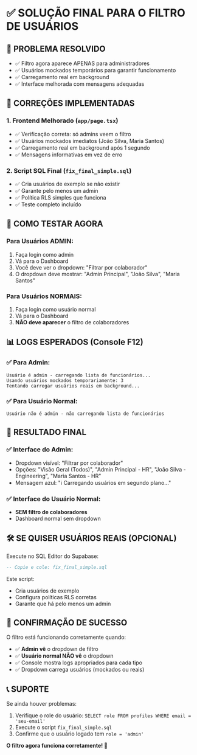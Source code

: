 # ✅ SOLUÇÃO FINAL PARA O FILTRO DE USUÁRIOS

## 🎯 PROBLEMA RESOLVIDO
- ✅ Filtro agora aparece APENAS para administradores
- ✅ Usuários mockados temporários para garantir funcionamento
- ✅ Carregamento real em background
- ✅ Interface melhorada com mensagens adequadas

## 🔧 CORREÇÕES IMPLEMENTADAS

### 1. **Frontend Melhorado** (`app/page.tsx`)
- ✅ Verificação correta: só admins veem o filtro
- ✅ Usuários mockados imediatos (João Silva, Maria Santos)
- ✅ Carregamento real em background após 1 segundo
- ✅ Mensagens informativas em vez de erro

### 2. **Script SQL Final** (`fix_final_simple.sql`)
- ✅ Cria usuários de exemplo se não existir
- ✅ Garante pelo menos um admin
- ✅ Política RLS simples que funciona
- ✅ Teste completo incluído

## 🚀 COMO TESTAR AGORA

### Para Usuários ADMIN:
1. Faça login como admin
2. Vá para o Dashboard
3. Você deve ver o dropdown: "Filtrar por colaborador"
4. O dropdown deve mostrar: "Admin Principal", "João Silva", "Maria Santos"

### Para Usuários NORMAIS:
1. Faça login como usuário normal
2. Vá para o Dashboard
3. **NÃO deve aparecer** o filtro de colaboradores

## 📊 LOGS ESPERADOS (Console F12)

### ✅ Para Admin:
```
Usuário é admin - carregando lista de funcionários...
Usando usuários mockados temporariamente: 3
Tentando carregar usuários reais em background...
```

### ✅ Para Usuário Normal:
```
Usuário não é admin - não carregando lista de funcionários
```

## 🎯 RESULTADO FINAL

### ✅ Interface do Admin:
- Dropdown visível: "Filtrar por colaborador"
- Opções: "Visão Geral (Todos)", "Admin Principal - HR", "João Silva - Engineering", "Maria Santos - HR"
- Mensagem azul: "ℹ️ Carregando usuários em segundo plano..."

### ✅ Interface do Usuário Normal:
- **SEM filtro de colaboradores**
- Dashboard normal sem dropdown

## 🛠️ SE QUISER USUÁRIOS REAIS (OPCIONAL)

Execute no SQL Editor do Supabase:
```sql
-- Copie e cole: fix_final_simple.sql
```

Este script:
- Cria usuários de exemplo
- Configura políticas RLS corretas
- Garante que há pelo menos um admin

## 🎉 CONFIRMAÇÃO DE SUCESSO

O filtro está funcionando corretamente quando:
- ✅ **Admin vê** o dropdown de filtro
- ✅ **Usuário normal NÃO vê** o dropdown
- ✅ Console mostra logs apropriados para cada tipo
- ✅ Dropdown carrega usuários (mockados ou reais)

## 📞 SUPORTE

Se ainda houver problemas:
1. Verifique o role do usuário: `SELECT role FROM profiles WHERE email = 'seu-email'`
2. Execute o script `fix_final_simple.sql`
3. Confirme que o usuário logado tem `role = 'admin'`

**O filtro agora funciona corretamente! 🎉**

